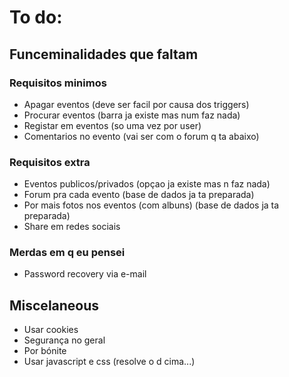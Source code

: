 # To do:
## Funceminalidades que faltam
### Requisitos minimos
* Apagar eventos (deve ser facil por causa dos triggers)
* Procurar eventos (barra ja existe mas num faz nada)
* Registar em eventos (so uma vez por user)
* Comentarios no evento (vai ser com o forum q ta abaixo)

### Requisitos extra
* Eventos publicos/privados (opçao ja existe mas n faz nada)
* Forum pra cada evento (base de dados ja ta preparada)
* Por mais fotos nos eventos (com albuns) (base de dados ja ta preparada)
* Share em redes sociais

### Merdas em q eu pensei

* Password recovery via e-mail


## Miscelaneous
* Usar cookies
* Segurança no geral
* Por bónite
* Usar javascript e css (resolve o d cima...)
